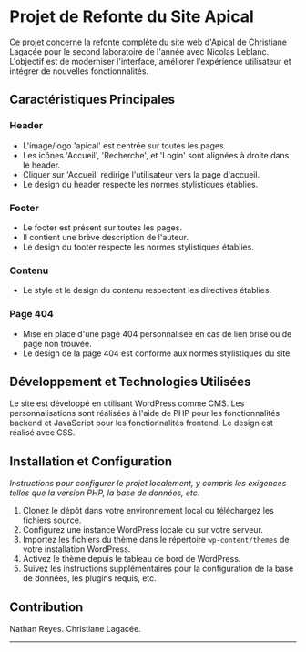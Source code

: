 # Projet de Refonte du Site Apical

Ce projet concerne la refonte complète du site web d'Apical de Christiane Lagacée pour le second laboratoire de l'année avec Nicolas Leblanc. L'objectif est de moderniser l'interface, améliorer l'expérience utilisateur et intégrer de nouvelles fonctionnalités.

## Caractéristiques Principales

### Header

- L'image/logo 'apical' est centrée sur toutes les pages.
- Les icônes 'Accueil', 'Recherche', et 'Login' sont alignées à droite dans le header.
- Cliquer sur 'Accueil' redirige l'utilisateur vers la page d'accueil.
- Le design du header respecte les normes stylistiques établies.

### Footer

- Le footer est présent sur toutes les pages.
- Il contient une brève description de l'auteur.
- Le design du footer respecte les normes stylistiques établies.

### Contenu

- Le style et le design du contenu respectent les directives établies.

### Page 404

- Mise en place d'une page 404 personnalisée en cas de lien brisé ou de page non trouvée.
- Le design de la page 404 est conforme aux normes stylistiques du site.

## Développement et Technologies Utilisées

Le site est développé en utilisant WordPress comme CMS. Les personnalisations sont réalisées à l'aide de PHP pour les fonctionnalités backend et JavaScript pour les fonctionnalités frontend. Le design est réalisé avec CSS.

## Installation et Configuration

*Instructions pour configurer le projet localement, y compris les exigences telles que la version PHP, la base de données, etc.*

1. Clonez le dépôt dans votre environnement local ou téléchargez les fichiers source.
2. Configurez une instance WordPress locale ou sur votre serveur.
3. Importez les fichiers du thème dans le répertoire `wp-content/themes` de votre installation WordPress.
4. Activez le thème depuis le tableau de bord de WordPress.
5. Suivez les instructions supplémentaires pour la configuration de la base de données, les plugins requis, etc.

## Contribution

Nathan Reyes.
Christiane Lagacée.

---
